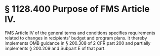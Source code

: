 # § 1128.400   Purpose of FMS Article IV.

FMS Article IV of the general terms and conditions specifies requirements related to changes in recipients' budget and program plans. It thereby implements OMB guidance in § 200.308 of 2 CFR part 200 and partially implements § 200.209 and Subpart E of that part.




